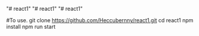 "# react1" 
"# react1" 
"# react1" 
 
 
 #To use. 
 git clone https://github.com/Heccubernny/react1.git
 cd react1
 npm install
 npm run start
